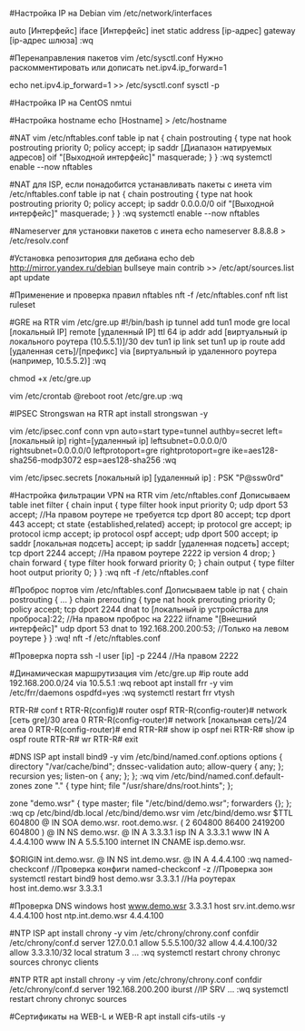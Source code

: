 #Настройка IP на Debian
vim /etc/network/interfaces

auto [Интерфейс]
iface [Интерфейс] inet static
address [ip-адрес]
gateway [ip-адрес шлюза]
:wq

#Перенаправления пакетов
vim /etc/sysctl.conf
Нужно раскомментировать или дописать
net.ipv4.ip_forward=1

echo net.ipv4.ip_forward=1 >> /etc/sysctl.conf
sysctl -p


#Настройка IP на CentOS
nmtui

#Настройка hostname
echo [Hostname] > /etc/hostname

#NAT
vim /etc/nftables.conf
table ip nat {
	chain postrouting {
		type nat hook postrouting priority 0; policy accept;
		ip saddr [Диапазон натируемых адресов] oif "[Выходной интерфейс]" masquerade;
	}
}
:wq
systemctl enable --now nftables

#NAT для ISP, если понадобится устанавливать пакеты с инета
vim /etc/nftables.conf
table ip nat {
	chain postrouting {
		type nat hook postrouting priority 0; policy accept;
		ip saddr 0.0.0.0/0 oif "[Выходной интерфейс]" masquerade;
	}
}
:wq
systemctl enable --now nftables

#Nameserver для установки пакетов с инета
echo nameserver 8.8.8.8 > /etc/resolv.conf

#Установка репозитория для дебиана
echo deb http://mirror.yandex.ru/debian bullseye main contrib >> /etc/apt/sources.list
apt update

#Применение и проверка правил nftables 
nft -f /etc/nftables.conf
nft list ruleset

#GRE на RTR
vim /etc/gre.up
#!/bin/bash
ip tunnel add tun1 mode gre local [локальный IP] remote [удаленный IP] ttl 64
ip addr add [виртуальный ip локального роутера (10.5.5.1)]/30 dev tun1
ip link set tun1 up
ip route add [удаленная сеть]/[префикс] via [виртуальный ip удаленного роутера (например, 10.5.5.2)]
:wq

chmod +x /etc/gre.up

vim /etc/crontab
@reboot		root	/etc/gre.up
:wq

#IPSEC Strongswan на RTR
apt install strongswan -y

vim /etc/ipsec.conf
conn vpn
	auto=start
	type=tunnel
	authby=secret
	left=[локальный ip]
	right=[удаленный ip]
	leftsubnet=0.0.0.0/0
	rightsubnet=0.0.0.0/0
	leftprotoport=gre
	rightprotoport=gre
	ike=aes128-sha256-modp3072
	esp=aes128-sha256
:wq

vim /etc/ipsec.secrets
[локальный ip] [удаленный ip] : PSK "P@ssw0rd"

#Настройка фильтрации VPN на RTR
vim /etc/nftables.conf
Дописываем
table inet filter {
	chain input {
		type filter hook input priority 0;
		udp dport 53 accept; //На правом роутере не требуется
		tcp dport 80 accept;
		tcp dport 443 accept;
		ct state {established,related} accept;
		ip protocol gre accept;
		ip protocol icmp accept;
		ip protocol ospf accept;
		udp dport 500 accept;
		ip saddr [локальная подсеть] accept;
		ip saddr [удаленная подсеть] accept;
		tcp dport 2244 accept; //На правом роутере 2222
		ip version 4 drop;
	}
	chain forward {
		type filter hook forward priority 0;
	}
	chain output {
		type filter hoot output priority 0;
	}
}
:wq
nft -f /etc/nftables.conf

#Проброс портов
vim /etc/nftables.conf
Дописываем
table ip nat {
	chain postrouting {
		...
	}
	chain prerouting {
		type nat hook prerouting priority 0; policy accept;
		tcp dport 2244 dnat to [локальный ip устройства для проброса]:22; //На правом проброс на 2222
		iifname "[Внешний интерфейс]" udp dport 53 dnat to 192.168.200.200:53; //Только на левом роутере
	}
}
:wq!
nft -f /etc/nftables.conf

#Проверка порта
ssh -l user [ip] -p 2244 //На правом 2222 

#Динамическая маршрутизация
vim /etc/gre.up
#ip route add 192.168.200.0/24 via 10.5.5.1
:wq
reboot
apt install frr -y
vim /etc/frr/daemons
ospdfd=yes
:wq
systemctl restart frr
vtysh

RTR-R# conf t
RTR-R(config)# router ospf
RTR-R(config-router)# network [сеть gre]/30 area 0
RTR-R(config-router)# network [локальная сеть]/24 area 0
RTR-R(config-router)# end
RTR-R# show ip ospf nei
RTR-R# show ip ospf route
RTR-R# wr
RTR-R# exit

#DNS ISP
apt install bind9 -y
vim /etc/bind/named.conf.options
options {
	directory "/var/cache/bind";
	dnssec-validation auto;	
	allow-query { any; };
	recursion yes;
	listen-on { any; };
};
:wq
vim /etc/bind/named.conf.default-zones
zone "." {
	type hint;
	file "/usr/share/dns/root.hints";
};

zone "demo.wsr" {
	type master;
	file "/etc/bind/demo.wsr";
	forwarders {};
};
:wq
cp /etc/bind/db.local /etc/bind/demo.wsr
vim /etc/bind/demo.wsr
$TTL 604800
@	IN	SOA	demo.wsr. root.demo.wsr. (
				2
				604800
				86400
				2419200
				604800 )
@	IN	NS	demo.wsr.
@	IN	A	3.3.3.1
isp	IN	A	3.3.3.1
www	IN	A	4.4.4.100
www	IN	A	5.5.5.100
internet	IN	CNAME	isp.demo.wsr.

$ORIGIN	int.demo.wsr.
@	IN	NS	int.demo.wsr.
@	IN	A	4.4.4.100
:wq
named-checkconf		//Проверка конфиги
named-checkconf -z 	//Проверка зон
systemctl restart bind9
host demo.wsr 3.3.3.1	//На роутерах	
host int.demo.wsr 3.3.3.1

#Проверка DNS windows
host www.demo.wsr 3.3.3.1
host srv.int.demo.wsr 4.4.4.100
host ntp.int.demo.wsr 4.4.4.100

#NTP ISP
apt install chrony -y
vim /etc/chrony/chrony.conf
confdir /etc/chrony/conf.d
server 127.0.0.1
allow 5.5.5.100/32
allow 4.4.4.100/32
allow 3.3.3.10/32
local stratum 3
...
:wq
systemctl restart chrony
chronyc sources
chronyc clients

#NTP RTR
apt install chrony -y
vim /etc/chrony/chrony.conf
confdir /etc/chrony/conf.d
server 192.168.200.200 iburst //IP SRV
...
:wq
systemctl restart chrony
chronyc sources

#Сертификаты на WEB-L и WEB-R
apt install cifs-utils -y
